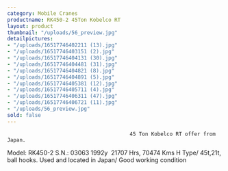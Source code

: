 ```yaml
---
category: Mobile Cranes
productname: RK450-2 45Ton Kobelco RT
layout: product
thumbnail: "/uploads/56_preview.jpg"
detailpictures:
- "/uploads/16517746402211 (13).jpg"
- "/uploads/16517746403151 (2).jpg"
- "/uploads/16517746404131 (30).jpg"
- "/uploads/16517746404481 (31).jpg"
- "/uploads/16517746404821 (8).jpg"
- "/uploads/16517746404891 (5).jpg"
- "/uploads/16517746405381 (12).jpg"
- "/uploads/16517746405711 (4).jpg"
- "/uploads/16517746406311 (47).jpg"
- "/uploads/16517746406721 (11).jpg"
- "/uploads/56_preview.jpg"
sold: false
---
```


                                            45 Ton Kobelco RT offer from Japan.
Model: RK450-2
S.N.: 03063
1992y 
21707 Hrs, 70474 Kms
H Type/ 45t,21t, ball hooks.
Used and located in Japan/ Good working condition


